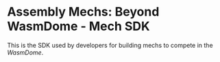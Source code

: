 # Assembly Mechs: Beyond WasmDome - Mech SDK

This is the SDK used by developers for building mechs to compete in the _WasmDome_.
